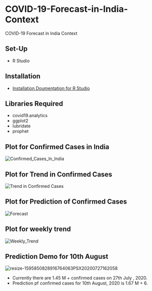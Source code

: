 # COVID-19-Forecast-in-India-Context
COVID-19 Forecast in India Context

## Set-Up
- R Studio

## Installation 
 - [Installation Doumentation for R Studio](https://rstudio.com/products/rstudio/download/)

##  Libraries Required
 - covid19.analytics
 - ggplot2
 - lubridate
 - prophet
 
## Plot for Confirmed Cases in India
![Confirmed_Cases_In_India](https://user-images.githubusercontent.com/30586187/88536811-105dad80-d02a-11ea-9c3c-73574ec0de76.png)

## Plot for Trend in Confirmed Cases
![Trend in Confirmed Cases](https://user-images.githubusercontent.com/30586187/88536809-0fc51700-d02a-11ea-9384-30bd09685965.png)

## Plot for Prediction of Confirmed Cases
![Forecast](https://user-images.githubusercontent.com/30586187/88536804-0dfb5380-d02a-11ea-97a7-3031568d708e.png)

## Plot for weekly trend
![Weekly_Trend](https://user-images.githubusercontent.com/30586187/88536796-0c319000-d02a-11ea-923f-4318021bd163.png)

## Prediction Demo for 10th August
![resize-1595850828916764063PSX20200727162058](https://user-images.githubusercontent.com/30586187/88539057-22414f80-d02e-11ea-87f4-a1c4a1c81387.jpg)

- Currently there are 1.45 M + confirmed cases on 27th July , 2020.
- Prediction pf confirmed cases for 10th August, 2020 is 1.67 M + 6.
